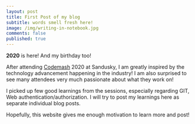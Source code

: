 ```yaml
---
layout: post
title: First Post of my blog
subtitle: words smell fresh here!
image: /img/writing-in-notebook.jpg
comments: false
published: true
---
```

**2020** is here! And my birthday too!

After attending [Codemash](https://www.codemash.org/) 2020 at Sandusky, I am greatly inspired by the technology advancement happening in the industry! I am also surprised to see many attendees very much passionate about what they work on!

I picked up few good learnings from the sessions, especially regarding GIT, Web authentication/authorization. I will try to post my learnings here as separate individual blog posts.

Hopefully, this website gives me enough motivation to learn more and post!
